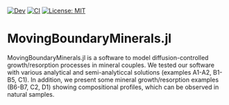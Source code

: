 [![Dev](https://img.shields.io/badge/docs-dev-blue.svg)](https://anstroh.github.io/MovingBoundaryMinerals.jl/dev/)
[![CI](https://github.com/AnStroh/MovingBoundaryMinerals.jl/actions/workflows/CI.yml/badge.svg)](https://github.com/AnStroh/MovingBoundaryMinerals.jl/actions/workflows/CI.yml)
[![License: MIT](https://img.shields.io/badge/License-MIT-yellow.svg)](https://opensource.org/licenses/MIT)
# MovingBoundaryMinerals.jl

MovingBoundaryMinerals.jl is a software to model diffusion-controlled growth/resorption processes in mineral couples. 
We tested our software with various analytical and semi-analyticcal solutions (examples A1-A2, B1-B5, C1). In addition, we present some mineral growth/resorption examples (B6-B7, C2, D1) showing compositional profiles, which can be observed in natural samples. 
